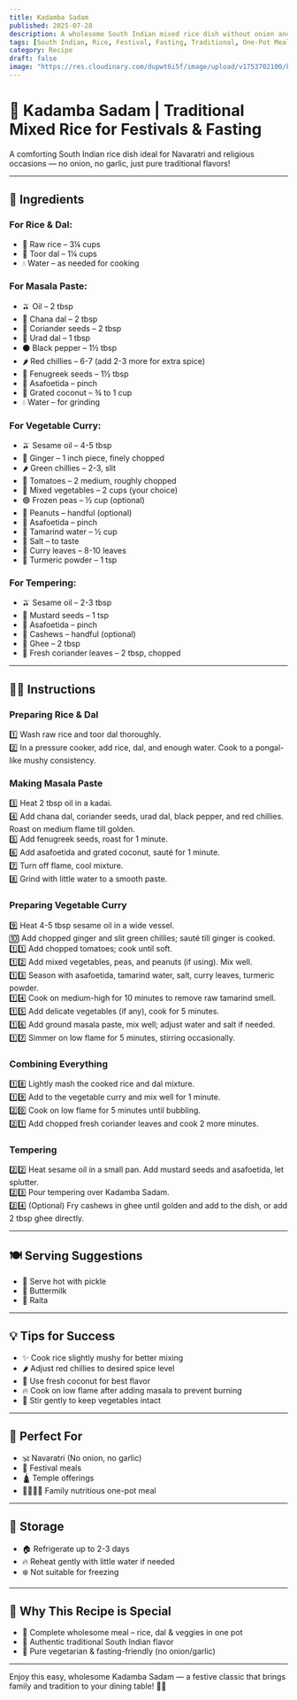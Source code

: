 ```yaml
---
title: Kadamba Sadam  
published: 2025-07-28  
description: A wholesome South Indian mixed rice dish without onion and garlic, perfect for festivals, fasting, and traditional occasions.  
tags: [South Indian, Rice, Festival, Fasting, Traditional, One-Pot Meal]  
category: Recipe  
draft: false  
image: "https://res.cloudinary.com/dupwt6i5f/image/upload/v1753702100/kadamba_sadam.jpg"  
---
```


# 🍚 Kadamba Sadam | Traditional Mixed Rice for Festivals & Fasting

A comforting South Indian rice dish ideal for Navaratri and religious occasions — no onion, no garlic, just pure traditional flavors!

---

## 🛒 Ingredients

### For Rice & Dal:  
- 🍚 Raw rice – 3¼ cups  
- 🫘 Toor dal – 1¼ cups  
- 💧 Water – as needed for cooking  

### For Masala Paste:  
- 🫒 Oil – 2 tbsp  
- 🫘 Chana dal – 2 tbsp  
- 🌿 Coriander seeds – 2 tbsp  
- 🫘 Urad dal – 1 tbsp  
- ⚫ Black pepper – 1½ tbsp  
- 🌶️ Red chillies – 6-7 (add 2-3 more for extra spice)  
- 🌱 Fenugreek seeds – 1½ tbsp  
- 🧄 Asafoetida – pinch  
- 🥥 Grated coconut – ¾ to 1 cup  
- 💧 Water – for grinding  

### For Vegetable Curry:  
- 🫒 Sesame oil – 4-5 tbsp  
- 🫚 Ginger – 1 inch piece, finely chopped  
- 🌶️ Green chillies – 2-3, slit  
- 🍅 Tomatoes – 2 medium, roughly chopped  
- 🥕 Mixed vegetables – 2 cups (your choice)  
- 🟢 Frozen peas – ½ cup (optional)  
- 🥜 Peanuts – handful (optional)  
- 🧄 Asafoetida – pinch  
- 🍋 Tamarind water – ½ cup  
- 🧂 Salt – to taste  
- 🍃 Curry leaves – 8-10 leaves  
- 🌟 Turmeric powder – 1 tsp  

### For Tempering:  
- 🫒 Sesame oil – 2-3 tbsp  
- 🌱 Mustard seeds – 1 tsp  
- 🧄 Asafoetida – pinch  
- 🥜 Cashews – handful (optional)  
- 🧈 Ghee – 2 tbsp  
- 🌿 Fresh coriander leaves – 2 tbsp, chopped  

---

## 👩‍🍳 Instructions

### Preparing Rice & Dal  
1️⃣ Wash raw rice and toor dal thoroughly.  
2️⃣ In a pressure cooker, add rice, dal, and enough water. Cook to a pongal-like mushy consistency.  

### Making Masala Paste  
3️⃣ Heat 2 tbsp oil in a kadai.  
4️⃣ Add chana dal, coriander seeds, urad dal, black pepper, and red chillies. Roast on medium flame till golden.  
5️⃣ Add fenugreek seeds, roast for 1 minute.  
6️⃣ Add asafoetida and grated coconut, sauté for 1 minute.  
7️⃣ Turn off flame, cool mixture.  
8️⃣ Grind with little water to a smooth paste.  

### Preparing Vegetable Curry  
9️⃣ Heat 4-5 tbsp sesame oil in a wide vessel.  
🔟 Add chopped ginger and slit green chillies; sauté till ginger is cooked.  
1️⃣1️⃣ Add chopped tomatoes; cook until soft.  
1️⃣2️⃣ Add mixed vegetables, peas, and peanuts (if using). Mix well.  
1️⃣3️⃣ Season with asafoetida, tamarind water, salt, curry leaves, turmeric powder.  
1️⃣4️⃣ Cook on medium-high for 10 minutes to remove raw tamarind smell.  
1️⃣5️⃣ Add delicate vegetables (if any), cook for 5 minutes.  
1️⃣6️⃣ Add ground masala paste, mix well; adjust water and salt if needed.  
1️⃣7️⃣ Simmer on low flame for 5 minutes, stirring occasionally.  

### Combining Everything  
1️⃣8️⃣ Lightly mash the cooked rice and dal mixture.  
1️⃣9️⃣ Add to the vegetable curry and mix well for 1 minute.  
2️⃣0️⃣ Cook on low flame for 5 minutes until bubbling.  
2️⃣1️⃣ Add chopped fresh coriander leaves and cook 2 more minutes.  

### Tempering  
2️⃣2️⃣ Heat sesame oil in a small pan. Add mustard seeds and asafoetida, let splutter.  
2️⃣3️⃣ Pour tempering over Kadamba Sadam.  
2️⃣4️⃣ (Optional) Fry cashews in ghee until golden and add to the dish, or add 2 tbsp ghee directly.  

---

## 🍽️ Serving Suggestions  
- 🥒 Serve hot with pickle  
- 🥛 Buttermilk  
- 🥗 Raita  

---

## 💡 Tips for Success  
- ✨ Cook rice slightly mushy for better mixing  
- 🌶️ Adjust red chillies to desired spice level  
- 🥥 Use fresh coconut for best flavor  
- 🔥 Cook on low flame after adding masala to prevent burning  
- 🥄 Stir gently to keep vegetables intact  

---

## 🙏 Perfect For  
- 🕉️ Navaratri (No onion, no garlic)  
- 🎉 Festival meals  
- 🛕 Temple offerings  
- 👨‍👩‍👧‍👦 Family nutritious one-pot meal  

---

## 🧊 Storage  
- 🏠 Refrigerate up to 2-3 days  
- 🔥 Reheat gently with little water if needed  
- ❄️ Not suitable for freezing  

---

## 🌟 Why This Recipe is Special  
- 🍚 Complete wholesome meal – rice, dal & veggies in one pot  
- 🌿 Authentic traditional South Indian flavor  
- 💚 Pure vegetarian & fasting-friendly (no onion/garlic)  

---

Enjoy this easy, wholesome Kadamba Sadam — a festive classic that brings family and tradition to your dining table! 🌾🙏
